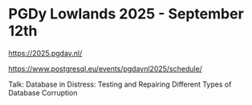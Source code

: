 # PGDy Lowlands 2025 - September 12th

https://2025.pgday.nl/

https://www.postgresql.eu/events/pgdaynl2025/schedule/

Talk: Database in Distress: Testing and Repairing Different Types of Database Corruption
